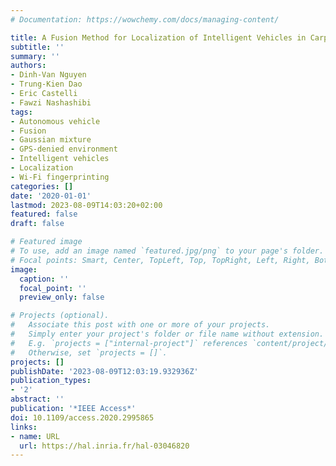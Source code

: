 ```yaml
---
# Documentation: https://wowchemy.com/docs/managing-content/

title: A Fusion Method for Localization of Intelligent Vehicles in Carparks
subtitle: ''
summary: ''
authors:
- Dinh-Van Nguyen
- Trung-Kien Dao
- Eric Castelli
- Fawzi Nashashibi
tags:
- Autonomous vehicle
- Fusion
- Gaussian mixture
- GPS-denied environment
- Intelligent vehicles
- Localization
- Wi-Fi fingerprinting
categories: []
date: '2020-01-01'
lastmod: 2023-08-09T14:03:20+02:00
featured: false
draft: false

# Featured image
# To use, add an image named `featured.jpg/png` to your page's folder.
# Focal points: Smart, Center, TopLeft, Top, TopRight, Left, Right, BottomLeft, Bottom, BottomRight.
image:
  caption: ''
  focal_point: ''
  preview_only: false

# Projects (optional).
#   Associate this post with one or more of your projects.
#   Simply enter your project's folder or file name without extension.
#   E.g. `projects = ["internal-project"]` references `content/project/deep-learning/index.md`.
#   Otherwise, set `projects = []`.
projects: []
publishDate: '2023-08-09T12:03:19.932936Z'
publication_types:
- '2'
abstract: ''
publication: '*IEEE Access*'
doi: 10.1109/access.2020.2995865
links:
- name: URL
  url: https://hal.inria.fr/hal-03046820
---
```

